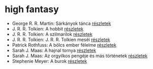 # high fantasy

- George R. R. Martin: Sárkányok tánca [részletek](_details/George%20R.%20R.%20Martin.md#id_898)
- J. R. R. Tolkien: A hobbit [részletek](_details/J.%20R.%20R.%20Tolkien.md#id_61)
- J. R. R. Tolkien: A szilmarilok [részletek](_details/J.%20R.%20R.%20Tolkien.md#id_60)
- J. R. R. Tolkien: J. R. R. Tolkien meséi [részletek](_details/J.%20R.%20R.%20Tolkien.md#id_62)
- Patrick Rothfuss: A bölcs ember félelme [részletek](_details/Patrick%20Rothfuss.md#id_1029)
- Sarah J. Maas: A hajnal tornya [részletek](_details/Sarah%20J.%20Maas.md#id_1688)
- Sarah J. Maas: Az orgyilkos pengéje és más történetek [részletek](_details/Sarah%20J.%20Maas.md#id_1685)
- Stephenie Meyer: A burok [részletek](_details/Stephenie%20Meyer.md#id_163)